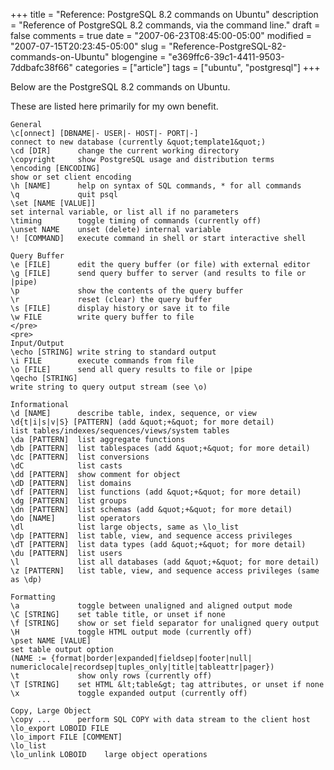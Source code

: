 +++
title = "Reference: PostgreSQL 8.2 commands on Ubuntu"
description = "Reference of PostgreSQL 8.2 commands, via the command line."
draft = false
comments = true
date = "2007-06-23T08:45:00-05:00"
modified = "2007-07-15T20:23:45-05:00"
slug = "Reference-PostgreSQL-82-commands-on-Ubuntu"
blogengine = "e369ffc6-39c1-4411-9503-7ddbafc38f66"
categories = ["article"]
tags = ["ubuntu", "postgresql"]
+++

Below are the PostgreSQL 8.2 commands on Ubuntu.<!--more-->

These are listed here primarily for my own benefit.

```
General
\c[onnect] [DBNAME|- USER|- HOST|- PORT|-]
connect to new database (currently &quot;template1&quot;)
\cd [DIR]      change the current working directory
\copyright     show PostgreSQL usage and distribution terms
\encoding [ENCODING]
show or set client encoding
\h [NAME]      help on syntax of SQL commands, * for all commands
\q             quit psql
\set [NAME [VALUE]]
set internal variable, or list all if no parameters
\timing        toggle timing of commands (currently off)
\unset NAME    unset (delete) internal variable
\! [COMMAND]   execute command in shell or start interactive shell
```

```
Query Buffer
\e [FILE]      edit the query buffer (or file) with external editor
\g [FILE]      send query buffer to server (and results to file or |pipe)
\p             show the contents of the query buffer
\r             reset (clear) the query buffer
\s [FILE]      display history or save it to file
\w FILE        write query buffer to file
</pre>
<pre>
Input/Output
\echo [STRING] write string to standard output
\i FILE        execute commands from file
\o [FILE]      send all query results to file or |pipe
\qecho [STRING]
write string to query output stream (see \o)
```

```
Informational
\d [NAME]      describe table, index, sequence, or view
\d{t|i|s|v|S} [PATTERN] (add &quot;+&quot; for more detail)
list tables/indexes/sequences/views/system tables
\da [PATTERN]  list aggregate functions
\db [PATTERN]  list tablespaces (add &quot;+&quot; for more detail)
\dc [PATTERN]  list conversions
\dC            list casts
\dd [PATTERN]  show comment for object
\dD [PATTERN]  list domains
\df [PATTERN]  list functions (add &quot;+&quot; for more detail)
\dg [PATTERN]  list groups
\dn [PATTERN]  list schemas (add &quot;+&quot; for more detail)
\do [NAME]     list operators
\dl            list large objects, same as \lo_list
\dp [PATTERN]  list table, view, and sequence access privileges
\dT [PATTERN]  list data types (add &quot;+&quot; for more detail)
\du [PATTERN]  list users
\l             list all databases (add &quot;+&quot; for more detail)
\z [PATTERN]   list table, view, and sequence access privileges (same as \dp)
```

```
Formatting
\a             toggle between unaligned and aligned output mode
\C [STRING]    set table title, or unset if none
\f [STRING]    show or set field separator for unaligned query output
\H             toggle HTML output mode (currently off)
\pset NAME [VALUE]
set table output option
(NAME := {format|border|expanded|fieldsep|footer|null|
numericlocale|recordsep|tuples_only|title|tableattr|pager})
\t             show only rows (currently off)
\T [STRING]    set HTML &lt;table&gt; tag attributes, or unset if none
\x             toggle expanded output (currently off)
```

```
Copy, Large Object
\copy ...      perform SQL COPY with data stream to the client host
\lo_export LOBOID FILE
\lo_import FILE [COMMENT]
\lo_list
\lo_unlink LOBOID    large object operations
```
